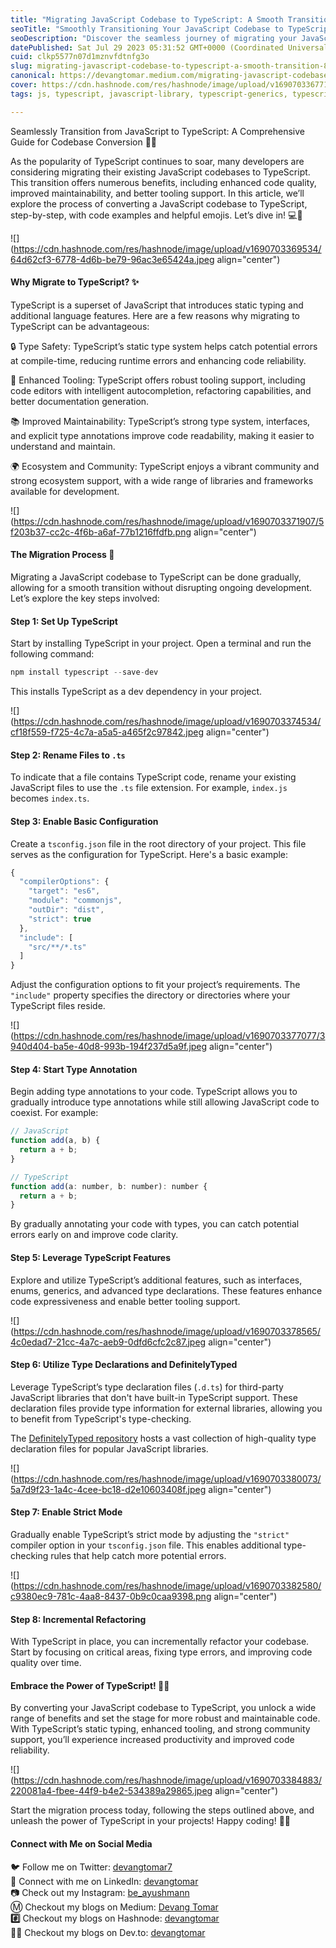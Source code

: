 ```yaml
---
title: "Migrating JavaScript Codebase to TypeScript: A Smooth Transition 🚀🔀"
seoTitle: "Smoothly Transitioning Your JavaScript Codebase to TypeScript"
seoDescription: "Discover the seamless journey of migrating your JavaScript codebase to TypeScript in this comprehensive guide. Unlock the power of TypeScript's static typ.."
datePublished: Sat Jul 29 2023 05:31:52 GMT+0000 (Coordinated Universal Time)
cuid: clkp5577n07d1mznvfdtnfg3o
slug: migrating-javascript-codebase-to-typescript-a-smooth-transition-863a803328df
canonical: https://devangtomar.medium.com/migrating-javascript-codebase-to-typescript-a-smooth-transition-863a803328df
cover: https://cdn.hashnode.com/res/hashnode/image/upload/v1690703367712/845783e1-2587-49c4-96dc-1e740b1c17d1.jpeg
tags: js, typescript, javascript-library, typescript-generics, typescript-tutorial

---
```


Seamlessly Transition from JavaScript to TypeScript: A Comprehensive Guide for Codebase Conversion 🔄✨

As the popularity of TypeScript continues to soar, many developers are considering migrating their existing JavaScript codebases to TypeScript. This transition offers numerous benefits, including enhanced code quality, improved maintainability, and better tooling support. In this article, we’ll explore the process of converting a JavaScript codebase to TypeScript, step-by-step, with code examples and helpful emojis. Let’s dive in! 💻🔄

![](https://cdn.hashnode.com/res/hashnode/image/upload/v1690703369534/64d62cf3-6778-4d6b-be79-96ac3e65424a.jpeg align="center")

#### **Why Migrate to TypeScript? ✨**

TypeScript is a superset of JavaScript that introduces static typing and additional language features. Here are a few reasons why migrating to TypeScript can be advantageous:

🔒 Type Safety: TypeScript’s static type system helps catch potential errors at compile-time, reducing runtime errors and enhancing code reliability.

🚀 Enhanced Tooling: TypeScript offers robust tooling support, including code editors with intelligent autocompletion, refactoring capabilities, and better documentation generation.

📚 Improved Maintainability: TypeScript’s strong type system, interfaces, and explicit type annotations improve code readability, making it easier to understand and maintain.

🌍 Ecosystem and Community: TypeScript enjoys a vibrant community and strong ecosystem support, with a wide range of libraries and frameworks available for development.

![](https://cdn.hashnode.com/res/hashnode/image/upload/v1690703371907/5f203b37-cc2c-4f6b-a6af-77b1216ffdfb.png align="center")

#### **The Migration Process 🔄**

Migrating a JavaScript codebase to TypeScript can be done gradually, allowing for a smooth transition without disrupting ongoing development. Let’s explore the key steps involved:

#### **Step 1: Set Up TypeScript**

Start by installing TypeScript in your project. Open a terminal and run the following command:

```javascript
npm install typescript --save-dev
```

This installs TypeScript as a dev dependency in your project.

![](https://cdn.hashnode.com/res/hashnode/image/upload/v1690703374534/cf18f559-f725-4c7a-a5a5-a465f2c97842.jpeg align="center")

#### **Step 2: Rename Files to** `.ts`

To indicate that a file contains TypeScript code, rename your existing JavaScript files to use the `.ts` file extension. For example, `index.js` becomes `index.ts`.

#### **Step 3: Enable Basic Configuration**

Create a `tsconfig.json` file in the root directory of your project. This file serves as the configuration for TypeScript. Here's a basic example:

```javascript
{
  "compilerOptions": {
    "target": "es6",
    "module": "commonjs",
    "outDir": "dist",
    "strict": true
  },
  "include": [
    "src/**/*.ts"
  ]
}
```

Adjust the configuration options to fit your project’s requirements. The `"include"` property specifies the directory or directories where your TypeScript files reside.

![](https://cdn.hashnode.com/res/hashnode/image/upload/v1690703377077/3940d404-ba5e-40d8-993b-194f237d5a9f.jpeg align="center")

#### **Step 4: Start Type Annotation**

Begin adding type annotations to your code. TypeScript allows you to gradually introduce type annotations while still allowing JavaScript code to coexist. For example:

```javascript
// JavaScript
function add(a, b) {
  return a + b;
}

// TypeScript
function add(a: number, b: number): number {
  return a + b;
}
```

By gradually annotating your code with types, you can catch potential errors early on and improve code clarity.

#### **Step 5: Leverage TypeScript Features**

Explore and utilize TypeScript’s additional features, such as interfaces, enums, generics, and advanced type declarations. These features enhance code expressiveness and enable better tooling support.

![](https://cdn.hashnode.com/res/hashnode/image/upload/v1690703378565/4c0edad7-21cc-4a7c-aeb9-0dfd6cfc2c87.jpeg align="center")

#### **Step 6: Utilize Type Declarations and DefinitelyTyped**

Leverage TypeScript’s type declaration files (`.d.ts`) for third-party JavaScript libraries that don't have built-in TypeScript support. These declaration files provide type information for external libraries, allowing you to benefit from TypeScript's type-checking.

The [DefinitelyTyped repository](https://github.com/DefinitelyTyped/DefinitelyTyped) hosts a vast collection of high-quality type declaration files for popular JavaScript libraries.

![](https://cdn.hashnode.com/res/hashnode/image/upload/v1690703380073/5a7d9f23-1a4c-4cee-bc18-d2e10603408f.jpeg align="center")

#### **Step 7: Enable Strict Mode**

Gradually enable TypeScript’s strict mode by adjusting the `"strict"` compiler option in your `tsconfig.json` file. This enables additional type-checking rules that help catch more potential errors.

![](https://cdn.hashnode.com/res/hashnode/image/upload/v1690703382580/c9380ec9-781c-4aa8-8437-0b9c0caa9398.png align="center")

#### **Step 8: Incremental Refactoring**

With TypeScript in place, you can incrementally refactor your codebase. Start by focusing on critical areas, fixing type errors, and improving code quality over time.

#### **Embrace the Power of TypeScript! 💪🌟**

By converting your JavaScript codebase to TypeScript, you unlock a wide range of benefits and set the stage for more robust and maintainable code. With TypeScript’s static typing, enhanced tooling, and strong community support, you’ll experience increased productivity and improved code reliability.

![](https://cdn.hashnode.com/res/hashnode/image/upload/v1690703384883/220081a4-fbee-44f9-b4e2-534389a29865.jpeg align="center")

Start the migration process today, following the steps outlined above, and unleash the power of TypeScript in your projects! Happy coding! 🎉🚀

#### **Connect with Me on Social Media**

🐦 Follow me on Twitter: [devangtomar7](https://twitter.com/devangtomar7)  
🔗 Connect with me on LinkedIn: [devangtomar](https://www.linkedin.com/in/devangtomar)  
📷 Check out my Instagram: [be\_ayushmann](https://instagram.com/be_ayushmann)  
Ⓜ️ Checkout my blogs on Medium: [Devang Tomar](https://medium.com/u/8f5e1c86129d?source=post_page-----e42119a306ca--------------------------------)  
**#️⃣** Checkout my blogs on Hashnode: [devangtomar](https://devangtomar.hashnode.dev/)  
**🧑‍💻** Checkout my blogs on Dev.to: [devangtomar](https://dev.to/devangtomar)